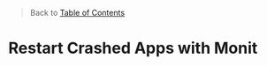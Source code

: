 > Back to [Table of Contents](https://github.com/jpfluger/examples)

# Restart Crashed Apps with Monit


